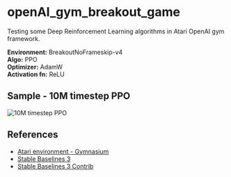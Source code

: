 # openAI_gym_breakout_game

Testing some Deep Reinforcement Learning algorithms in Atari OpenAI gym framework.

**Environment:** BreakoutNoFrameskip-v4  
**Algo:** PPO  
**Optimizer:** AdamW  
**Activation fn:** ReLU

## Sample - 10M timestep PPO

![10M timestep PPO](sample/10M_breakout.gif)


## References

- [Atari environment - Gymnasium](https://gymnasium.farama.org/environments/atari/breakout/)
- [Stable Baselines 3](https://stable-baselines3.readthedocs.io/en/master/index.html)
- [Stable Baselines 3 Contrib](https://github.com/Stable-Baselines-Team/stable-baselines3-contrib)

